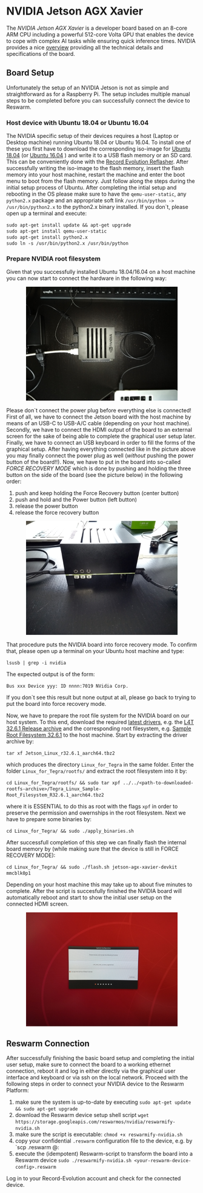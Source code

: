 
# NVIDIA Jetson AGX Xavier

The _NVIDIA Jetson AGX Xavier_ is a developer board based on an 8-core ARM CPU including 
a powerful 512-core Volta GPU that enables the device to cope with complex AI tasks while
ensuring quick inference times. NVIDIA provides a nice 
[overview](https://developer.nvidia.com/embedded/jetson-agx-xavier-developer-kit)
providing all the technical details and specifications of the board.

## Board Setup

Unfortunately the setup of an NVIDIA Jetson is not as simple and straightforward as for 
a Raspberry Pi. The setup includes multiple manual steps to be completed before you can
successfully connect the device to Reswarm.

### Host device with Ubuntu 18.04 or Ubuntu 16.04

The NVIDIA specific setup of their devices requires a host (Laptop or Desktop machine)
running Ubuntu 18.04 or Ubuntu 16.04. To install one of these you first have to download
the corresponding iso-image for 
[Ubuntu 18.04](https://old-releases.ubuntu.com/releases/18.04.5/ubuntu-18.04-desktop-amd64.iso) 
(or 
[Ubuntu 16.04](https://releases.ubuntu.com/16.04/ubuntu-16.04.7-desktop-amd64.iso)
) and write it to a USB flash memory or an SD card. This can be conveniently done with
the 
[Record Evolution Reflasher](https://www.record-evolution.de/en/introducing-the-record-evolution-reflasher-or-how-we-built-the-worlds-best-flashing-app-for-iot-devices/).
After successfully writing the iso-image to the flash memory, insert the flash memory 
into your host machine, restart the machine and enter the boot menu to boot from the 
flash memory. Just follow along the steps during the initial setup process of Ubuntu.
After completing the intial setup and rebooting in the OS please make sure to have 
the `qemu-user-static`, any `python2.x` package and an appropriate soft link
`/usr/bin/python -> /usr/bin/python2.x` to the python2.x binary installed. If you don`t,
please open up a terminal and execute:

```
sudo apt-get install update && apt-get upgrade
sudo apt-get install qemu-user-static
sudo apt-get install python2.x
sudo ln -s /usr/bin/python2.x /usr/bin/python
```

### Prepare NVIDIA root filesystem 

Given that you successfully installed Ubuntu 18.04/16.04 on a host machine you can now
start to connect the hardware in the following way:

<p align="center">
  <img
    alt="NVIDIAJetsonAGXXavier_Setup1.jpg"
    src="./IMG_20210917_104807627.jpg"
    width="400"
  />
</p>

Please don`t connect the power plug before everything else is connected! First of all,
we have to connect the Jetson board with the host machine by means of an USB-C to USB-A/C
cable (depending on your host machine). Secondly, we have to connect the HDMI output of 
the board to an external screen for the sake of being able to complete the graphical
user setup later. Finally, we have to connect an USB keyboard in order to fill the forms 
of the graphical setup. After having everything connected like in the picture above you
may finally connect the power plug as well (_without_ pushing the power button of the board!!).
Now, we have to put in the board into so-called _FORCE RECOVERY MODE_ which is done by
pushing and holding the three button on the side of the board (see the picture below) 
in the following order:

1. push and keep holding the Force Recovery button (center button)
1. push and hold and the Power button (left button)
1. release the power button
1. release the force recovery button

<p align="center">
  <img
    alt="NVIDIAJetsonAGXXavier_Setup2.jpg"
    src="./IMG_20210917_104551483.jpg"
    width="400"
  />
</p>

That procedure puts the NVIDIA board into force recovery mode. To confirm that,
please open up a terminal on your Ubuntu host machine and type:

```
lsusb | grep -i nvidia
```

The expected output is of the form:

```
Bus xxx Device yyy: ID nnnn:7019 NVidia Corp.
```

If you don`t see this result but none output at all, please go back to trying to put
the board into force recovery mode.

Now, we have to prepare the root file system for the NVIDIA board on our host system.
To this end, download the required 
[latest drivers](https://developer.nvidia.com/embedded/linux-tegra-archive), e.g. the 
[L4T 32.6.1 Release archive](https://developer.nvidia.com/embedded/l4t/r32_release_v6.1/t186/jetson_linux_r32.6.1_aarch64.tbz2) 
and the corresponding root filesystem, e.g. 
[Sample Root Filesystem 32.6.1](https://developer.nvidia.com/embedded/l4t/r32_release_v6.1/t186/tegra_linux_sample-root-filesystem_r32.6.1_aarch64.tbz2) 
to the host machine. Start by extracting the driver archive by:

```
tar xf Jetson_Linux_r32.6.1_aarch64.tbz2
```

which produces the directory `Linux_for_Tegra` in the same folder. Enter the folder
`Linux_for_Tegra/rootfs/` and extract the root filesystem into it by:

```
cd Linux_for_Tegra/rootfs/ && sudo tar xpf ../../<path-to-downloaded-rootfs-archive>/Tegra_Linux_Sample-Root_Filesystem_R32.6.1_aarch64.tbz2
```

where it is ESSENTIAL to do this as root with the flags `xpf` in order to preserve 
the permission and owernships in the root filesystem. Next we have to prepare some
binaries by:

```
cd Linux_for_Tegra/ && sudo ./apply_binaries.sh
```

After successfull completion of this step we can finally flash the internal 
board memory by (while making sure that the device is still in FORCE RECOVERY MODE):

```
cd Linux_for_Tegra/ && sudo ./flash.sh jetson-agx-xavier-devkit mmcblk0p1
```

Depending on your host machine this may take up to about five minutes to complete.
After the script is succesfully finished the NVIDIA board will automatically 
reboot and start to show the initial user setup on the connected HDMI screen.

<p align="center">
  <img
    alt="NVIDIAJetsonAGXXavier_Setup3.jpg"
    src="./IMG_20210917_124638168.jpg"
    width="400"
  />
</p>

## Reswarm Connection

After successfully finishing the basic board setup and completing the initial
user setup, make sure to connect the board to a working ethernet connection,
reboot it and log in either directly via the graphical user interface and keyboard
or via ssh on the local network. Proceed with the following steps in order
to connect your NVIDIA device to the Reswarm Platform:

1. make sure the system is up-to-date by executing 
	`sudo apt-get update && sudo apt-get upgrade` 
1. download the Reswarm device setup shell script
	`wget https://storage.googleapis.com/reswarmos/nvidia/reswarmify-nvidia.sh`
1. make sure the script is executable:
	`chmod +x reswarmify-nvidia.sh`
1. copy your confidential `.reswarm` configuration file to the device, e.g. by
	`scp <your-reswarm-device-config>.reswarm <user-name>@<local-ip-of-board>:
1. execute the (idempotent) Reswarm-script to transform the board into a Reswarm device
	`sudo ./reswarmify-nvidia.sh <your-reswarm-device-config>.reswarm`

Log in to your Record-Evolution account and check for the connected device.
